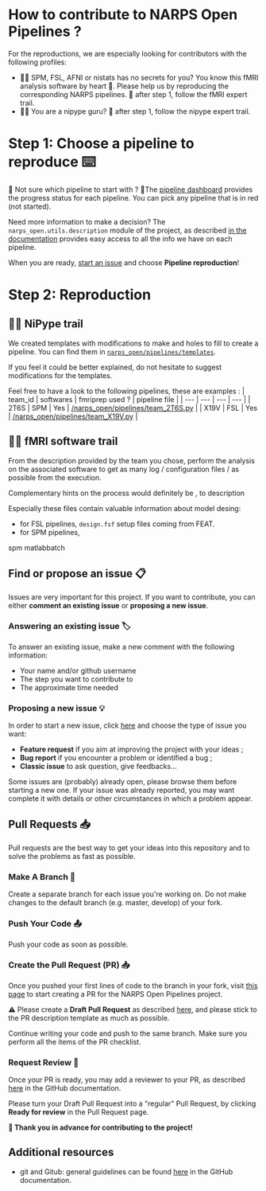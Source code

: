# How to contribute to NARPS Open Pipelines ? 

For the reproductions, we are especially looking for contributors with the following profiles:
 - 👩‍🎤 SPM, FSL, AFNI or nistats has no secrets for you? You know this fMRI analysis software by heart 💓. Please help us by reproducing the corresponding NARPS pipelines. 👣 after step 1, follow the fMRI expert trail.
 - 🧑‍🎤 You are a nipype guru? 👣 after step 1, follow the nipype expert trail.

# Step 1: Choose a pipeline to reproduce :keyboard:
:thinking: Not sure which pipeline to start with ? 🚦The [pipeline dashboard](https://github.com/Inria-Empenn/narps_open_pipelines/wiki/pipeline_status) provides the progress status for each pipeline. You can pick any pipeline that is in red (not started).

Need more information to make a decision? The `narps_open.utils.description` module of the project, as described [in the documentation](/docs/description.md) provides easy access to all the info we have on each pipeline.

When you are ready, [start an issue](https://github.com/Inria-Empenn/narps_open_pipelines/issues/new/choose) and choose **Pipeline reproduction**!

# Step 2: Reproduction 

## 🧑‍🎤 NiPype trail

We created templates with modifications to make and holes to fill to create a pipeline. You can find them in [`narps_open/pipelines/templates`](/narps_open/pipelines/templates).

If you feel it could be better explained, do not hesitate to suggest modifications for the templates.

Feel free to have a look to the following pipelines, these are examples :
| team_id | softwares | fmriprep used ? | pipeline file |
| --- | --- | --- | --- |
| 2T6S | SPM | Yes | [/narps_open/pipelines/team_2T6S.py](/narps_open/pipelines/team_2T6S.py) |
| X19V | FSL | Yes | [/narps_open/pipelines/team_X19V.py](/narps_open/pipelines/team_X19V.py) |

## 👩‍🎤 fMRI software trail

From the description provided by the team you chose, perform the analysis on the associated software to get as many log / configuration files /  as possible from the execution.

Complementary hints on the process would definitely be , to description 

Especially these files contain valuable information about model desing:
* for FSL pipelines, `design.fsf` setup files coming from FEAT.
* for SPM pipelines, 

spm matlabbatch

## Find or propose an issue :clipboard:
Issues are very important for this project. If you want to contribute, you can either **comment an existing issue** or **proposing a new issue**. 

### Answering an existing issue :label:
To answer an existing issue, make a new comment with the following information: 
  - Your name and/or github username
  - The step you want to contribute to 
  - The approximate time needed 

### Proposing a new issue :bulb:
In order to start a new issue, click [here](https://github.com/Inria-Empenn/narps_open_pipelines/issues/new/choose) and choose the type of issue you want:
  - **Feature request** if you aim at improving the project with your ideas ;
  - **Bug report** if you encounter a problem or identified a bug ;
  - **Classic issue** to ask question, give feedbacks...

Some issues are (probably) already open, please browse them before starting a new one. If your issue was already reported, you may want complete it with details or other circumstances in which a problem appear. 

## Pull Requests :inbox_tray:
Pull requests are the best way to get your ideas into this repository and to solve the problems as fast as possible.

### Make A Branch :deciduous_tree:
Create a separate branch for each issue you're working on. Do not make changes to the default branch (e.g. master, develop) of your fork.

### Push Your Code :outbox_tray:
Push your code as soon as possible.

### Create the Pull Request (PR) :inbox_tray:
Once you pushed your first lines of code to the branch in your fork, visit [this page](https://github.com/Inria-Empenn/narps_open_pipelines/pulls) to start creating a PR for the NARPS Open Pipelines project.

:warning: Please create a **Draft Pull Request** as described [here](https://docs.github.com/en/pull-requests/collaborating-with-pull-requests/proposing-changes-to-your-work-with-pull-requests/creating-a-pull-request-from-a-fork), and please stick to the PR description template as much as possible.

Continue writing your code and push to the same branch. Make sure you perform all the items of the PR checklist.

### Request Review :disguised_face:
Once your PR is ready, you may add a reviewer to your PR, as described [here](https://docs.github.com/en/pull-requests/collaborating-with-pull-requests/proposing-changes-to-your-work-with-pull-requests/requesting-a-pull-request-review) in the GitHub documentation.

Please turn your Draft Pull Request into a "regular" Pull Request, by clicking **Ready for review** in the Pull Request page.

**:wave: Thank you in advance for contributing to the project!**

## Additional resources

 - git and Gitub: general guidelines can be found [here](https://docs.github.com/en/get-started/quickstart/contributing-to-projects) in the GitHub documentation. 

